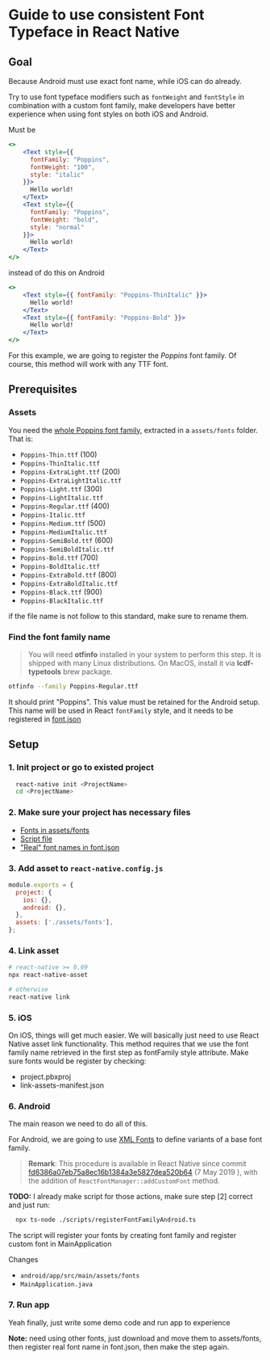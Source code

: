 # Guide to use consistent Font Typeface in React Native

## Goal

Because Android must use exact font name, while iOS can do already.

Try to use font typeface modifiers such as `fontWeight` and `fontStyle` in combination with a custom font family, make developers have better experience when using font styles on both iOS and Android.

Must be

```jsx
<>
    <Text style={{
      fontFamily: "Poppins",
      fontWeight: "100",
      style: "italic"
    }}>
      Hello world!
    </Text>
    <Text style={{
      fontFamily: "Poppins",
      fontWeight: "bold",
      style: "normal"
    }}>
      Hello world!
    </Text>
</>
```

instead of do this on Android

```jsx
<>
    <Text style={{ fontFamily: "Poppins-ThinItalic" }}>
      Hello world!
    </Text>
    <Text style={{ fontFamily: "Poppins-Bold" }}>
      Hello world!
    </Text>
</>
```

For this example, we are going to register the _Poppins_ font family. Of course, this method will work with any TTF font.

## Prerequisites

### Assets

You need the [whole Poppins font family](https://fonts.google.com/share?selection.family=Poppins:ital,wght@0,100;0,200;0,300;0,400;0,500;0,600;0,700;0,800;0,900;1,100;1,200;1,300;1,400;1,500;1,600;1,700;1,800;1,900), extracted in a `assets/fonts` folder. That is:

- `Poppins-Thin.ttf` (100)
- `Poppins-ThinItalic.ttf`
- `Poppins-ExtraLight.ttf` (200)
- `Poppins-ExtraLightItalic.ttf`
- `Poppins-Light.ttf` (300)
- `Poppins-LightItalic.ttf`
- `Poppins-Regular.ttf` (400)
- `Poppins-Italic.ttf`
- `Poppins-Medium.ttf` (500)
- `Poppins-MediumItalic.ttf`
- `Poppins-SemiBold.ttf` (600)
- `Poppins-SemiBoldItalic.ttf`
- `Poppins-Bold.ttf` (700)
- `Poppins-BoldItalic.ttf`
- `Poppins-ExtraBold.ttf` (800)
- `Poppins-ExtraBoldItalic.ttf`
- `Poppins-Black.ttf` (900)
- `Poppins-BlackItalic.ttf`

if the file name is not follow to this standard, make sure to rename them.

### Find the font family name

> You will need **otfinfo** installed in your system to perform this step.
> It is shipped with many Linux distributions.
> On MacOS, install it via **lcdf-typetools** brew package.

```sh
otfinfo --family Poppins-Regular.ttf
```

It should print "Poppins". This value must be retained for the Android setup.
This name will be used in React `fontFamily` style, and it needs to be registered in [font.json](./font.json)

## Setup

### 1. Init project or go to existed project

```sh
  react-native init <ProjectName>
  cd <ProjectName>
```

### 2. Make sure your project has necessary files

- [Fonts in assets/fonts](./assets/fonts)
- [Script file](./scripts/registerFontFamilyAndroid.ts)
- ["Real" font names in font.json](./font.json)

### 3. Add asset to `react-native.config.js`

```js
module.exports = {
  project: {
    ios: {},
    android: {},
  },
  assets: ['./assets/fonts'],
};
```

### 4. Link asset

```sh
# react-native >= 0.69
npx react-native-asset 

# otherwise
react-native link
```

### 5. iOS

On iOS, things will get much easier. We will basically just need to use React Native asset link functionality. This method requires that we use the font family name retrieved in the first step as fontFamily style attribute. Make sure fonts would be register by checking:

- project.pbxproj
- link-assets-manifest.json

### 6. Android

The main reason we need to do all of this.

For Android, we are going to use [XML Fonts](https://developer.android.com/guide/topics/ui/look-and-feel/fonts-in-xml) to define variants of a base font family.

> **Remark**: This procedure is available in React Native since commit [fd6386a07eb75a8ec16b1384a3e5827dea520b64](https://github.com/facebook/react-native/commit/fd6386a07eb75a8ec16b1384a3e5827dea520b64) (7 May 2019 ), with the addition of `ReactFontManager::addCustomFont` method.

**TODO:** I already make script for those actions, make sure step [2] correct and just run:

```bash
  npx ts-node ./scripts/registerFontFamilyAndroid.ts
```

The script will register your fonts by creating font family and register custom font in MainApplication

Changes

- `android/app/src/main/assets/fonts`
- `MainApplication.java`

### 7. Run app

Yeah finally, just write some demo code and run app to experience

**Note:** need using other fonts, just download and move them to assets/fonts, then register real font name in font.json, then make the step again.

